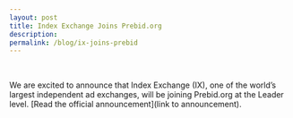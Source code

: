 ```yaml
---
layout: post
title: Index Exchange Joins Prebid.org
description:
permalink: /blog/ix-joins-prebid
---
```



<br>

We are excited to announce that Index Exchange (IX), one of the world’s largest independent ad exchanges, will be joining Prebid.org at the Leader level. [Read the official announcement](link to announcement).
